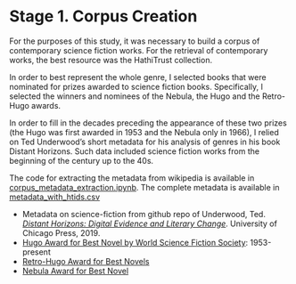# Stage 1. Corpus Creation

For the purposes of this study, it was necessary to build a corpus of contemporary science fiction works. For the retrieval of contemporary works, the best resource was the HathiTrust collection.

In order to best represent the whole genre, I selected books that were nominated for prizes awarded to science fiction books. Specifically, I selected the winners and nominees of the Nebula, the Hugo and the Retro-Hugo awards.

In order to fill in the decades preceding the appearance of these two prizes (the Hugo was first awarded in 1953 and the Nebula only in 1966), I relied on Ted Underwood’s short metadata for his analysis of genres in his book Distant Horizons. Such data included science fiction works from the beginning of the century up to the 40s.

The code for extracting the metadata from wikipedia is available in [corpus_metadata_extraction.ipynb](https://github.com/federicabologna/thesis_space_scifi/blob/master/1_corpus/corpus_metadata_extraction.ipynb). The complete metadata is available in [metadata_with_htids.csv](https://github.com/federicabologna/thesis_space_scifi/blob/master/1_corpus/metadata_with_htids.csv)

*   Metadata on science-fiction from github repo of Underwood, Ted. [<i>Distant Horizons: Digital Evidence and Literary Change</i>](https://github.com/tedunderwood/horizon/blob/master/chapter2/metadata/concatenatedmeta.csv). University of Chicago Press, 2019.
*   [Hugo Award for Best Novel by World Science Fiction Society](https://en.wikipedia.org/wiki/Hugo_Award_for_Best_Novel "Hugo award"): 1953-present
*  [Retro-Hugo Award for Best Novels](https://en.wikipedia.org/wiki/Hugo_Award_for_Best_Novel#Retro-Hugos "Retro-Hugo award")
*  [Nebula Award for Best Novel](https://en.wikipedia.org/wiki/Nebula_Award_for_Best_Novel "Nebula award")
